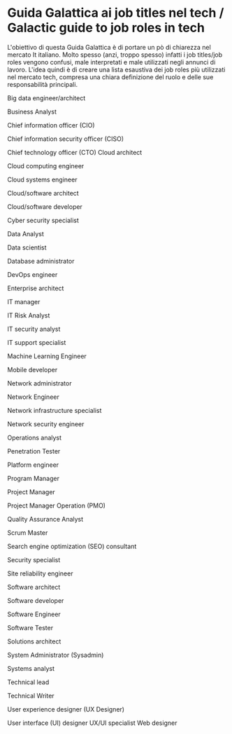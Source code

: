 # Guida Galattica ai job titles nel tech / Galactic guide to job roles in tech

L'obiettivo di questa Guida Galattica è di portare un pò di chiarezza nel mercato It italiano. 
Molto spesso (anzi, troppo spesso) infatti i job titles/job roles vengono confusi, male interpretati e male utilizzati negli annunci di lavoro.
L'idea quindi è di creare una lista esaustiva dei job roles più utilizzati nel mercato tech, compresa una chiara definizione del ruolo e delle sue responsabilità principali.

Big data engineer/architect

Business Analyst

Chief information officer (CIO)

Chief information security officer (CISO)

Chief technology officer (CTO)
Cloud architect

Cloud computing engineer

Cloud systems engineer

Cloud/software architect

Cloud/software developer

Cyber security specialist

Data Analyst

Data scientist

Database administrator

DevOps engineer

Enterprise architect

IT manager

IT Risk Analyst

IT security analyst

IT support specialist

Machine Learning Engineer

Mobile developer

Network administrator

Network Engineer

Network infrastructure specialist

Network security engineer

Operations analyst

Penetration Tester

Platform engineer

Program Manager

Project Manager

Project Manager Operation (PMO)

Quality Assurance Analyst

Scrum Master

Search engine optimization (SEO) consultant

Security specialist

Site reliability engineer

Software architect

Software developer

Software Engineer

Software Tester

Solutions architect

System Administrator (Sysadmin)

Systems analyst

Technical lead

Technical Writer

User experience designer (UX Designer)

User interface (UI) designer
UX/UI specialist
Web designer



